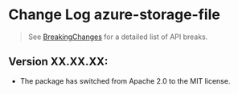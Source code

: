 # Change Log azure-storage-file

> See [BreakingChanges](BreakingChanges.md) for a detailed list of API breaks.

## Version XX.XX.XX:

- The package has switched from Apache 2.0 to the MIT license.